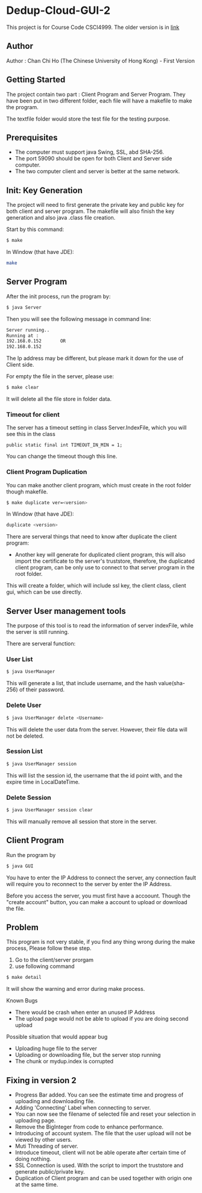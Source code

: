 # Dedup-Cloud-GUI-2
This project is for Course Code CSCI4999. 
The older version is in [link](https://github.com/ChanChiHo/Dedup-Cloud-GUI)

## Author
Author : Chan Chi Ho (The Chinese University of Hong Kong) - First Version

## Getting Started

The project contain two part : Client Program and Server Program. They have been put in two different folder, each file will have a makefile to make the program.

The textfile folder would store the test file for the testing purpose.

## Prerequisites

- The computer must support java Swing, SSL, abd SHA-256.
- The port 59090 should be open for both Client and Server side computer.
- The two computer client and server is better at the same network.

## Init: Key Generation

The project will need to first generate the private key and public key for both client and server program. The makefile will also finish the key generation and also java .class file creation.

Start by this command:
```sh
$ make
```

In Window (that have JDE):
```bash
make
```

## Server Program

After the init process, run the program by: 
```sh
$ java Server
```
Then you will see the following message in command line:
```sh
Server running..
Running at :
192.168.0.152		OR
192.168.0.152
```
The Ip address may be different, but please mark it down for the use of Client side.

For empty the file in the server, please use:
```sh
$ make clear
```
It will delete all the file store in folder data.

### Timeout for client

The server has a timeout setting in class Server.IndexFile, which you will see this in the class
```
public static final int TIMEOUT_IN_MIN = 1;
```
You can change the timeout though this line.

### Client Program Duplication

You can make another client program, which must create in the root folder though makefile.
```sh
$ make duplicate ver=<version>
```

In Window (that have JDE):
```bash
duplicate <version>
```

There are serveral things that need to know after duplicate the client program:
- Another key will generate for duplicated client program, this will also import the certificate to the server's truststore, therefore, the duplicated client program, can be only use to connect to that server program in the root folder.  

This will create a folder, which will include ssl key, the client class, client gui, which can be use directly.

## Server User management tools

The purpose of this tool is to read the information of server indexFile, while the server is still running.

There are serveral function:

### User List

```sh
$ java UserManager
```
This will generate a list, that include username, and the hash value(sha-256) of their password.

### Delete User
```sh
$ java UserManager delete <Username>
```
This will delete the user data from the server. However, their file data will not be deleted.

### Session List
```sh
$ java UserManager session
```
This will list the session id, the username that the id point with, and the expire time in LocalDateTime.

### Delete Session
```sh
$ java UserManager session clear
```
This will manually remove all session that store in the server.

## Client Program
 
Run the program by 
```sh
$ java GUI
```
You have to enter the IP Address to connect the server, any connection fault will require you to reconnect to the server by enter the IP Address.

Before you access the server, you must first have a accoount. Though the "create account" button, you can make a account to upload or download the file.




## Problem

This program is not very stable, if you find any thing wrong during the make process, Please follow these step.

1. Go to the client/server prorgam
2. use following command
```sh
$ make detail
```
It will show the warning and error during make process.

Known Bugs
- There would be crash when enter an unused IP Address
- The upload page would not be able to upload if you are doing second upload

Possible situation that would appear bug
- Uploading huge file to the server
- Uploading or downloading file, but the server stop running
- The chunk or mydup.index is corrupted

## Fixing in version 2

- Progress Bar added. You can see the estimate time and progress of uploading and downloading file.
- Adding 'Connecting' Label when connecting to server.
- You can now see the filename of selected file and reset your selection in uploading page.
- Remove the BigInteger from code to enhance performance.
- Introducing of account system. The file that the user upload will not be viewed by other users.
- Muti Threading of server.
- Introduce timeout, client will not be able operate after certain time of doing nothing.
- SSL Connection is used. With the script to import the truststore and generate public/private key.
- Duplication of Client program and can be used together with origin one at the same time.
